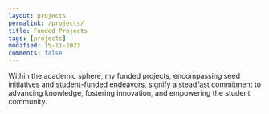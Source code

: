 ```yaml
---
layout: projects
permalink: /projects/
title: Funded Projects
tags: [projects]
modified: 15-11-2023
comments: false
---
```


Within the academic sphere, my funded projects, encompassing seed initiatives and student-funded endeavors, signify a steadfast commitment to advancing knowledge, fostering innovation, and empowering the student community.
